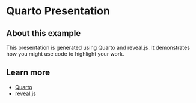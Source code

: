 # Quarto Presentation

## About this example

This presentation is generated using Quarto and reveal.js. It demonstrates
how you might use code to highlight your work.


## Learn more

* [Quarto](https://quarto.org)
* [reveal.js](https://revealjs.com)
